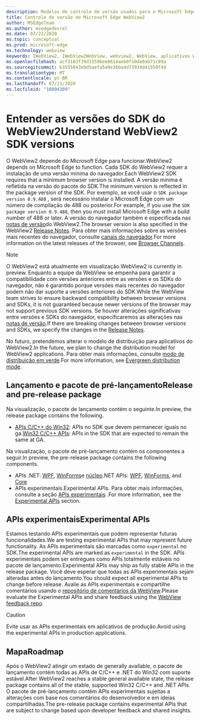 ```yaml
---
description: Modelos de controle de versão usados para o Microsoft Edge WebView2
title: Controle de versão do Microsoft Edge WebView2
author: MSEdgeTeam
ms.author: msedgedevrel
ms.date: 07/22/2020
ms.topic: conceptual
ms.prod: microsoft-edge
ms.technology: webview
keywords: IWebView2, IWebView2WebView, webview2, WebView, aplicativos WPF, WPF, Edge, ICoreWebView2, ICoreWebView2Host, controle do navegador, HTML Edge
ms.openlocfilehash: acf3103f39d33586ee0614aeb0f10de0ab71c89a
ms.sourcegitcommit: b3555043e9d5aefa5a9e36ba4d73934d41559f49
ms.translationtype: MT
ms.contentlocale: pt-BR
ms.lasthandoff: 07/23/2020
ms.locfileid: "10894309"
---
```

# <span data-ttu-id="b41e0-104">Entender as versões do SDK do WebView2</span><span class="sxs-lookup"><span data-stu-id="b41e0-104">Understand WebView2 SDK versions</span></span>  

<span data-ttu-id="b41e0-105">O WebView2 depende do Microsoft Edge para funcionar.</span><span class="sxs-lookup"><span data-stu-id="b41e0-105">WebView2 depends on Microsoft Edge to function.</span></span>  <span data-ttu-id="b41e0-106">Cada SDK do WebView2 requer a instalação de uma versão mínima do navegador.</span><span class="sxs-lookup"><span data-stu-id="b41e0-106">Each WebView2 SDK requires that a minimum browser version is installed.</span></span>  <span data-ttu-id="b41e0-107">A versão mínima é refletida na versão do pacote do SDK.</span><span class="sxs-lookup"><span data-stu-id="b41e0-107">The minimum version is reflected in the package version of the SDK.</span></span>  <span data-ttu-id="b41e0-108">Por exemplo, se você usar o `SDK package version 0.9.488` , será necessário instalar o Microsoft Edge com um número de compilação de 488 ou posterior.</span><span class="sxs-lookup"><span data-stu-id="b41e0-108">For example, if you use the `SDK package version 0.9.488`, then you must install Microsoft Edge with a build number of 488 or later.</span></span>  <span data-ttu-id="b41e0-109">A versão do navegador também é especificada nas [notas de versão][Releasenotes]do WebView2.</span><span class="sxs-lookup"><span data-stu-id="b41e0-109">The browser version is also specified in the WebView2 [Release Notes][Releasenotes].</span></span>  <span data-ttu-id="b41e0-110">Para obter mais informações sobre as versões mais recentes do navegador, consulte [canais do navegador][DeployedgeChannels].</span><span class="sxs-lookup"><span data-stu-id="b41e0-110">For more information on the latest releases of the browser, see [Browser Channels][DeployedgeChannels].</span></span>  

> [!NOTE]
> <span data-ttu-id="b41e0-111">O WebView2 está atualmente em visualização.</span><span class="sxs-lookup"><span data-stu-id="b41e0-111">WebView2 is currently in preview.</span></span>  <span data-ttu-id="b41e0-112">Enquanto a equipe da WebView se empenha para garantir a compatibilidade com versões anteriores entre as versões e os SDKs do navegador, não é garantido porque versões mais recentes do navegador podem não dar suporte a versões anteriores do SDK.</span><span class="sxs-lookup"><span data-stu-id="b41e0-112">While the WebView team strives to ensure backward compatibility between browser versions and SDKs, it is not guaranteed because newer versions of the browser may not support previous SDK versions.</span></span>  <span data-ttu-id="b41e0-113">Se houver alterações significativas entre versões e SDKs do navegador, especificaremos as alterações nas [notas de versão][Releasenotes].</span><span class="sxs-lookup"><span data-stu-id="b41e0-113">If there are breaking changes between browser versions and SDKs, we specify the changes in the [Release Notes][Releasenotes].</span></span>  

<span data-ttu-id="b41e0-114">No futuro, pretendemos alterar o modelo de distribuição para aplicativos do WebView2.</span><span class="sxs-lookup"><span data-stu-id="b41e0-114">In the future, we plan to change the distribution model for WebView2 applications.</span></span>  <span data-ttu-id="b41e0-115">Para obter mais informações, consulte [modo de distribuição em verde][DistributionEvergreenMode].</span><span class="sxs-lookup"><span data-stu-id="b41e0-115">For more information, see [Evergreen distribution mode][DistributionEvergreenMode].</span></span>  
 
## <span data-ttu-id="b41e0-116">Lançamento e pacote de pré-lançamento</span><span class="sxs-lookup"><span data-stu-id="b41e0-116">Release and pre-release package</span></span>  

<span data-ttu-id="b41e0-117">Na visualização, o pacote de lançamento contém o seguinte.</span><span class="sxs-lookup"><span data-stu-id="b41e0-117">In preview, the release package contains the following.</span></span>  

*   <span data-ttu-id="b41e0-118">[APIs C/C++ do Win32][ReferenceWin3209538]: APIs no SDK que devem permanecer iguais no ga.</span><span class="sxs-lookup"><span data-stu-id="b41e0-118">[Win32 C/C++ APIs][ReferenceWin3209538]: APIs in the SDK that are expected to remain the same at GA.</span></span>  

<span data-ttu-id="b41e0-119">Na visualização, o pacote de pré-lançamento contém os componentes a seguir.</span><span class="sxs-lookup"><span data-stu-id="b41e0-119">In preview, the pre-release package contains the following components.</span></span>  

*   <span data-ttu-id="b41e0-120">APIs .NET: [WPF][ReferenceWpf09515], [WinForms][ReferenceWinforms09515]e [núcleo][ReferenceDotnet09538]</span><span class="sxs-lookup"><span data-stu-id="b41e0-120">.NET APIs: [WPF][ReferenceWpf09515], [WinForms][ReferenceWinforms09515], and [Core][ReferenceDotnet09538]</span></span>  
*   <span data-ttu-id="b41e0-121">APIs experimentais.</span><span class="sxs-lookup"><span data-stu-id="b41e0-121">Experimental APIs.</span></span>  <span data-ttu-id="b41e0-122">Para obter mais informações, consulte a seção [APIs experimentais](#experimental-apis) .</span><span class="sxs-lookup"><span data-stu-id="b41e0-122">For more information, see the [Experimental APIs](#experimental-apis) section.</span></span>  

## <span data-ttu-id="b41e0-123">APIs experimentais</span><span class="sxs-lookup"><span data-stu-id="b41e0-123">Experimental APIs</span></span>  

<span data-ttu-id="b41e0-124">Estamos testando APIs experimentais que podem representar futuras funcionalidades.</span><span class="sxs-lookup"><span data-stu-id="b41e0-124">We are testing experimental APIs that may represent future functionality.</span></span>  <span data-ttu-id="b41e0-125">As APIs experimentais são marcadas como `experimental` no SDK.</span><span class="sxs-lookup"><span data-stu-id="b41e0-125">The experimental APIs are marked as `experimental` in the SDK.</span></span>  <span data-ttu-id="b41e0-126">APIs experimentais podem ser entregues como APIs totalmente estáveis no pacote de lançamento.</span><span class="sxs-lookup"><span data-stu-id="b41e0-126">Experimental APIs may ship as fully stable APIs in the release package.</span></span>  <span data-ttu-id="b41e0-127">Você deve esperar que todas as APIs experimentais sejam alteradas antes do lançamento.</span><span class="sxs-lookup"><span data-stu-id="b41e0-127">You should expect all experimental APIs to change before release.</span></span>  <span data-ttu-id="b41e0-128">Avalie as APIs experimentais e compartilhe comentários usando o [repositório de comentários da WebView][GithubMicrosoftedgeWebviewfeedback].</span><span class="sxs-lookup"><span data-stu-id="b41e0-128">Please evaluate the Experimental APIs and share feedback using the [WebView feedback repo][GithubMicrosoftedgeWebviewfeedback].</span></span>   

> [!CAUTION]
> <span data-ttu-id="b41e0-129">Evite usar as APIs experimentais em aplicativos de produção.</span><span class="sxs-lookup"><span data-stu-id="b41e0-129">Avoid using the experimental APIs in production applications.</span></span>  

## <span data-ttu-id="b41e0-130">Mapa</span><span class="sxs-lookup"><span data-stu-id="b41e0-130">Roadmap</span></span>  

<span data-ttu-id="b41e0-131">Após o WebView2 atingir um estado de generally available, o pacote de lançamento contém todas as APIs de C/C++ e .NET do Win32 com suporte estável.</span><span class="sxs-lookup"><span data-stu-id="b41e0-131">After WebView2 reaches a stable general available state, the release package contains all of the stable, supported Win32 C/C++ and .NET APIs.</span></span>  <span data-ttu-id="b41e0-132">O pacote de pré-lançamento contém APIs experimentais sujeitas a alterações com base nos comentários do desenvolvedor e em ideias compartilhadas.</span><span class="sxs-lookup"><span data-stu-id="b41e0-132">The pre-release package contains experimental APIs that are subject to change based upon developer feedback and shared insights.</span></span>  

<!--## Versioning  

After you have used a particular version of the SDK to build your app, your app may end up running with an older or newer version of installed browser binaries.  Until version 1.0.0.0 of WebView2 there may be breaking changes during updates that prevent your SDK from working with different versions of installed browser binaries.  After version 1.0.0.0, different versions of the SDK may work with different versions of the installed browser by using the following best practices.  

1.  To account for breaking changes to the API be sure to check for failure when requesting the DLL export `CreateCoreWebView2Environment` and when running `QueryInterface` on any `CoreWebView2` object.  A return value of `E_NOINTERFACE` indicates that the SDK is not compatible with the Microsoft Edge browser binaries.  
1.  Checking for failure from `QueryInterface` also accounts for cases where the SDK is newer than the version of the Microsoft Edge browser and your app attempts to use an interface of which the Microsoft Edge browser is unaware.  

1.  When an interface is unavailable, you may consider disabling the associated feature if possible, or otherwise informing your users to update their browsers.  -->  

<!--links -->

[DistributionEvergreenMode]: ./distribution.md#evergreen-distribution-mode "Modo de distribuição em verde-distribuição de aplicativos usando o WebView2 | Documentos da Microsoft"  
[ReferenceDotnet09538]: ../reference/dotnet/0-9-538-reference-webview2.md "Referência (WebView2) | Documentos da Microsoft"  
[ReferenceWinforms09515]: ../reference/winforms/0-9-515-reference-webview2.md "Referência (WebView2) | Documentos da Microsoft"  
[ReferenceWin3209538]: ../reference/win32/0-9-538-reference-webview2.md "Referência (WebView2) | Documentos da Microsoft"  
[ReferenceWpf09515]: ../reference/wpf/0-9-515-reference-webview2.md "Referência (WebView2) | Documentos da Microsoft"  
[Releasenotes]: ../releasenotes.md "Notas de versão do WebView2 SDK | Documentos da Microsoft"  

[DeployedgeChannels]: /deployedge/microsoft-edge-channels "Visão geral dos canais Microsoft Edge | Documentos da Microsoft"  

[GithubMicrosoftedgeWebviewfeedback]: https://github.com/MicrosoftEdge/WebViewFeedback "Feedback da WebView-MicrosoftEdge/WebViewFeedback | GitHub"  
